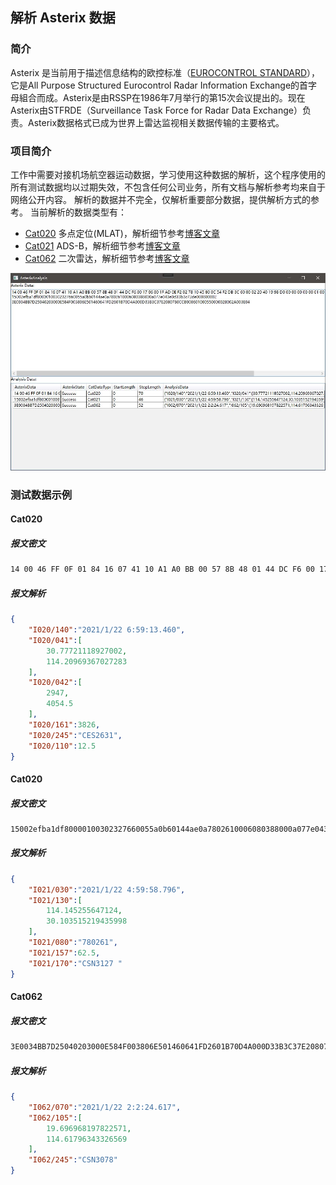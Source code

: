 ## 解析 Asterix 数据
### 简介
Asterix 是当前用于描述信息结构的欧控标准（[EUROCONTROL STANDARD](https://www.eurocontrol.int/publication/eurocontrol-standard-inputs-economic-analyses)），它是All Purpose Structured Eurocontrol Radar Information Exchange的首字母組合而成。Asterix是由RSSP在1986年7月举行的第15次会议提出的。现在Asterix由STFRDE（Surveillance Task Force for Radar Data Exchange）负责。Asterix数据格式已成为世界上雷达监视相关数据传输的主要格式。

### 项目简介
工作中需要对接机场航空器运动数据，学习使用这种数据的解析，这个程序使用的所有测试数据均以过期失效，不包含任何公司业务，所有文档与解析参考均来自于网络公开内容。
解析的数据并不完全，仅解析重要部分数据，提供解析方式的参考。
当前解析的数据类型有：
* [Cat020](https://www.eurocontrol.int/sites/default/files/2019-06/cat020-asterix-mlt-messages-part-14.pdf) 多点定位(MLAT)，解析细节参考[博客文章](https://liujiahua.com/blog/2019/09/09/csharp-Cat020015/)
* [Cat021](https://www.eurocontrol.int/sites/default/files/content/documents/nm/asterix/20150615-asterix-adsbtr-cat021-part12-v2.4.pdf) ADS-B，解析细节参考[博客文章](https://liujiahua.com/blog/2019/08/19/csharp-Cat021026/)
* [Cat062](https://www.eurocontrol.int/sites/default/files/content/documents/nm/asterix/cat062p9ed118.pdf) 二次雷达，解析细节参考[博客文章](https://liujiahua.com/blog/2019/10/15/csharp-Cat062118/)

<img src="/Images/MainWindow.jpg"/>

### 测试数据示例
#### Cat020
##### 报文密文
``` txt
14 00 46 FF 0F 01 84 16 07 41 10 A1 A0 BB 00 57 8B 48 01 44 DC F6 00 17 06 00 1F AD 0E F2 02 78 10 45 80 0C 54 F2 DB 3C 60 00 02 20 40 19 98 D0 00 00 00 00 00 01 00 0C 00 0C 00 03 00 06 00 05 00 05 A1 A0 C2 00
```

##### 报文解析
``` json
{
    "I020/140":"2021/1/22 6:59:13.460",
    "I020/041":[
        30.77721118927002,
        114.20969367027283
    ],
    "I020/042":[
        2947,
        4054.5
    ],
    "I020/161":3826,
    "I020/245":"CES2631",
    "I020/110":12.5
}
```

#### Cat020
##### 报文密文
``` txt
15002efba1df80000100302327660055a0b60144ae0a7802610006080388000a077e043e0d33b3c72de000800002
```

##### 报文解析
``` json
{
    "I021/030":"2021/1/22 4:59:58.796",
    "I021/130":[
        114.145255647124,
        30.103515219435998
    ],
    "I021/080":"780261",
    "I021/157":62.5,
    "I021/170":"CSN3127 "
}
```

#### Cat062
##### 报文密文
``` txt
3E0034BB7D25040203000E584F003806E501460641FD2601B70D4A000D33B3C37E2080780CCB000601000550000028002A003E04
```

##### 报文解析
``` json
{
    "I062/070":"2021/1/22 2:2:24.617",
    "I062/105":[
        19.696968197822571,
        114.61796343326569
    ],
    "I062/245":"CSN3078"
}
```